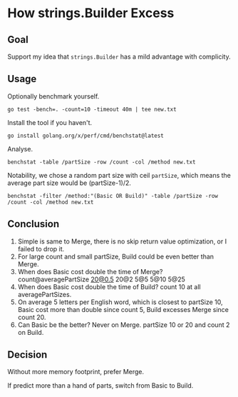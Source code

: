 # How strings.Builder Excess

## Goal

Support my idea that `strings.Builder` has a mild advantage with complicity.

## Usage

Optionally benchmark yourself.

```shell
go test -bench=. -count=10 -timeout 40m | tee new.txt
```

Install the tool if you haven't.

```shell
go install golang.org/x/perf/cmd/benchstat@latest
```

Analyse.

```shell
benchstat -table /partSize -row /count -col /method new.txt
```

Notability, we chose a random part size with ceil `partSize`,
which means the average part size would be (partSize-1)/2.

```shell
benchstat -filter /method:"(Basic OR Build)" -table /partSize -row /count -col /method new.txt
```

## Conclusion

1. Simple is same to Merge, there is no skip return value optimization, or I failed to drop it.
2. For large count and small partSize, Build could be even better than Merge.
3. When does Basic cost double the time of Merge? count@averagePartSize 20@0.5 20@2 5@5 5@10 5@25
4. When does Basic cost double the time of Build? count 10 at all averagePartSizes.
5. On average 5 letters per English word, which is closest to partSize 10,
   Basic cost more than double since count 5, Build excesses Merge since count 20.
6. Can Basic be the better? Never on Merge. partSize 10 or 20 and count 2 on Build.

## Decision

Without more memory footprint, prefer Merge.

If predict more than a hand of parts, switch from Basic to Build.
